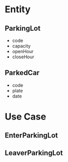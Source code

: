 # Entity

## ParkingLot

- code
- capacity
- openHour
- closeHour

## ParkedCar

- code
- plate
- date
  
# Use Case

## EnterParkingLot

## LeaverParkingLot
